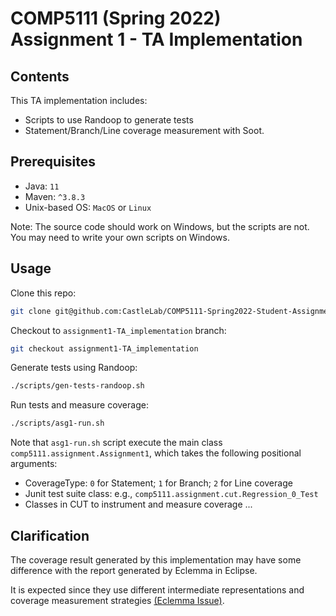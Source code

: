 # COMP5111 (Spring 2022) Assignment 1 - TA Implementation

## Contents

This TA implementation includes:
- Scripts to use Randoop to generate tests
- Statement/Branch/Line coverage measurement with Soot.

## Prerequisites

- Java: `11`
- Maven: `^3.8.3`
- Unix-based OS: `MacOS` or `Linux`

Note: The source code should work on Windows, but the scripts are not. You may need to write your own scripts on 
Windows.

## Usage

Clone this repo:
```bash
git clone git@github.com:CastleLab/COMP5111-Spring2022-Student-Assignments.git && cd COMP5111-Spring2022-Student-Assignments
```

Checkout to `assignment1-TA_implementation` branch:
```bash
git checkout assignment1-TA_implementation
```

Generate tests using Randoop:
```bash
./scripts/gen-tests-randoop.sh
```

Run tests and measure coverage:
```bash
./scripts/asg1-run.sh
```
Note that `asg1-run.sh` script execute the main class `comp5111.assignment.Assignment1`, which takes the following 
positional arguments: 
- CoverageType: `0` for Statement; `1` for Branch; `2` for Line coverage
- Junit test suite class: e.g., `comp5111.assignment.cut.Regression_0_Test`
- Classes in CUT to instrument and measure coverage ...

## Clarification

The coverage result generated by this implementation may have some difference with the report generated by Eclemma 
in Eclipse. 

It is expected since they use different intermediate representations and coverage measurement strategies [(Eclemma 
Issue)](https://github.com/jacoco/eclemma/issues/65).